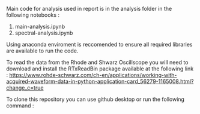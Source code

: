 Main code for analysis used in report is in the analysis folder in the following notebooks :

1. main-analysis.ipynb
2. spectral-analysis.ipynb

Using anaconda enviroment is reccomended to ensure all required libraries are available to run the code. 

To read the data from the Rhode and Shwarz Oscillscope you will need to download and install the RTxReadBin package available at the following link :
https://www.rohde-schwarz.com/ch-en/applications/working-with-acquired-waveform-data-in-python-application-card_56279-1165008.html?change_c=true

To clone this repository you can use github desktop or run the following command : 

